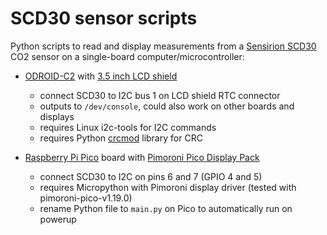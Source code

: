 # SCD30 sensor scripts

Python scripts to read and display measurements from a [Sensirion SCD30](https://sensirion.com/products/catalog/SCD30/) CO2 sensor on a single-board computer/microcontroller:

- [ODROID-C2](https://wiki.odroid.com/odroid-c2/odroid-c2) with [3.5 inch LCD shield](https://wiki.odroid.com/legacy/accessory/display/3.5inch_lcd_shield/3.5inch_lcd_shield)
  - connect SCD30 to I2C bus 1 on LCD shield RTC connector
  - outputs to `/dev/console`, could also work on other boards and displays
  - requires Linux i2c-tools for I2C commands
  - requires Python [crcmod](https://pypi.org/project/crcmod/) library for CRC
  
- [Raspberry Pi Pico](https://www.raspberrypi.com/products/raspberry-pi-pico/) board with [Pimoroni Pico Display Pack](https://shop.pimoroni.com/products/pico-display-pack)
  - connect SCD30 to I2C on pins 6 and 7 (GPIO 4 and 5)
  - requires Micropython with Pimoroni display driver (tested with pimoroni-pico-v1.19.0)
  - rename Python file to `main.py` on Pico to automatically run on powerup 
